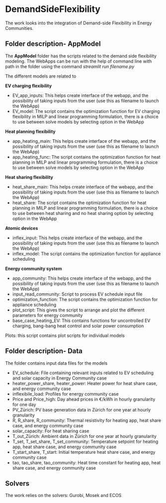 # DemandSideFlexibility

The work looks into the integration of Demand-side Flexibility in Energy Communities.

## Folder description- AppModel
The **AppModel** folder has the scripts related to the demand side flexibility modeling.
The WebApps can be run with the help of command line with path in the folder using the command
_streamlit run filename.py_

The different models are related to 

**EV charging flexibility**
- EV_app_inputs: This helps create interface of the webapp, and the possibility of taking inputs from the user (use this as filename to launch the WebApp)
- EV_model: The script contains the optimization function for EV charging flexibility in MILP and linear programming formulation, there is a choice to use between solve models by selecting option in the WebApp

**Heat planning flexibility**
- app_heating_main: This helps create interface of the webapp, and the possibility of taking inputs from the user (use this as filename to launch the WebApp)
- app_heating_func: The script contains the optimization function for heat planning in MILP and linear programming formulation, there is a choice to use between solve models by selecting option in the WebApp

**Heat sharing flexibility**
- heat_share_main: This helps create interface of the webapp, and the possibility of taking inputs from the user (use this as filename to launch the WebApp)
- heat_share: The script contains the optimization function for heat planning in MILP and linear programming formulation, there is a choice to use between heat sharing and no heat sharing option by selecting option in the WebApp

**Atomic devices**
- inflex_input: This helps create interface of the webapp, and the possibility of taking inputs from the user (use this as filename to launch the WebApp)
- inflex_model: The script contains the optimization function for appliance scheduling

**Energy community system**
- app_community: This helps create interface of the webapp, and the possibility of taking inputs from the user (use this as filename to launch the WebApp)
- input_read_community: Script to process EV schedule input file
- optimization_function: The script contains the optimization function for appliance scheduling
- plot_script: This gives the script to arrange and plot the different parameters for energy community
- base_case_heating_EV: This contains functions for uncontrolled EV charging, bang-bang heat control and solar power consumption

Plots: this script contains plot scripts for individual models

## Folder description- Data
The folder contains input data files for the models
- EV_schedule: File containing relevant inputs related to EV scheduling and solar capacity in Energy Community case
- heater_power_share, heater_power: Heater power for heat share case, and energy community case
- inflexibile_load: Profiles for energy community case
- Price and Price_high: Day ahead prices in €/kWh in hourly granularity for one day
- PV_Zürich: PV base generation data in Zürich for one year at hourly granularity
- R, R_share, R_community: Thermal resistivity for heating app, heat share case, and energy community case
- solar_capacity: For heat sharing case
- T_out_Zürich: Ambient data in Zürich for one year at hourly granularity
- T_set, T_set_share, T_set_community: Temperature setpoint for heating app, heat share case, and energy community case
- T_start_share, T_start: Initial temperature heat share case, and energy community case
- tao, tao_share, tao_community: Heat time constant for heating app, heat share case, and energy community case

## Solvers
The work relies on the solvers: Gurobi, Mosek and ECOS
